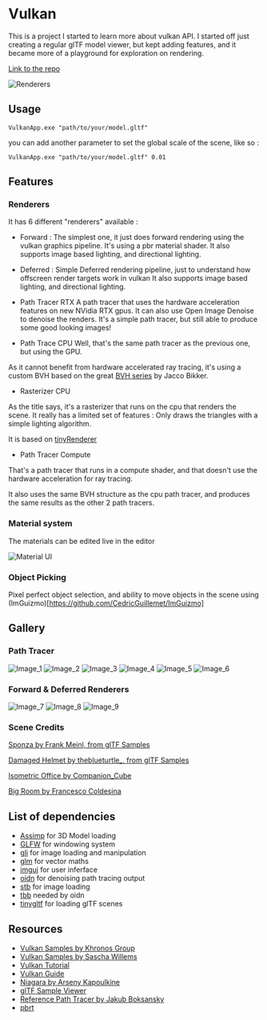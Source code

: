 # Vulkan

This is a project I started to learn more about vulkan API.
I started off just creating a regular glTF model viewer, but kept adding features, and it became more of a playground for exploration on rendering.

[Link to the repo](https://github.com/jacquespillet/vulkan)

![Renderers](https://github.com/jacquespillet/vulkan/blob/master/resources/Gallery/Sans%20titre.png?raw=true)


## Usage
```
VulkanApp.exe "path/to/your/model.gltf"
```
you can add another parameter to set the global scale of the scene, like so : 
```
VulkanApp.exe "path/to/your/model.gltf" 0.01
```

## Features

### Renderers
It has 6 different "renderers" available : 

* Forward : 
The simplest one, it just does forward rendering using the vulkan graphics pipeline. It's using a pbr material shader. 
It also supports image based lighting, and directional lighting.

* Deferred : 
Simple Deferred rendering pipeline, just to understand how offscreen render targets work in vulkan
It also supports image based lighting, and directional lighting.

* Path Tracer RTX
A path tracer that uses the hardware acceleration features on new NVidia RTX gpus. 
It can also use Open Image Denoise to denoise the renders.
It's a simple path tracer, but still able to produce some good looking images!

* Path Trace CPU
Well, that's the same path tracer as the previous one, but using the GPU.

As it cannot benefit from hardware accelerated ray tracing, it's using a custom BVH based on the great [BVH series](https://jacco.ompf2.com/2022/04/13/how-to-build-a-bvh-part-1-basics/) by Jacco Bikker.

* Rasterizer CPU

As the title says, it's a rasterizer that runs on the cpu that renders the scene. It really has a limited set of features : Only draws the triangles with a simple lighting algorithm.

It is based on [tinyRenderer](https://www.google.com/search?client=firefox-b-d&q=tiny+rasterizer)

* Path Tracer Compute

That's a path tracer that runs in a compute shader, and that doesn't use the hardware acceleration for ray tracing.

It also uses the same BVH structure as the cpu path tracer, and produces the same results as the other 2 path tracers.

### Material system

The materials can be edited live in the editor

![Material UI](https://github.com/jacquespillet/vulkan/blob/master/resources/Gallery/MaterialUI.PNG?raw=true)

### Object Picking

Pixel perfect object selection, and ability to move objects in the scene using (ImGuizmo)[https://github.com/CedricGuillemet/ImGuizmo]


## Gallery

### Path Tracer
![Image_1](https://github.com/jacquespillet/vulkan/blob/master/resources/Gallery/1.png?raw=true)
![Image_2](https://github.com/jacquespillet/vulkan/blob/master/resources/Gallery/2.png?raw=true)
![Image_3](https://github.com/jacquespillet/vulkan/blob/master/resources/Gallery/3.png?raw=true)
![Image_4](https://github.com/jacquespillet/vulkan/blob/master/resources/Gallery/4.png?raw=true)
![Image_5](https://github.com/jacquespillet/vulkan/blob/master/resources/Gallery/5.png?raw=true)
![Image_6](https://github.com/jacquespillet/vulkan/blob/master/resources/Gallery/6.png?raw=true)

### Forward & Deferred Renderers
![Image_7](https://github.com/jacquespillet/vulkan/blob/master/resources/Gallery/7.png?raw=true)
![Image_8](https://github.com/jacquespillet/vulkan/blob/master/resources/Gallery/8.png?raw=true)
![Image_9](https://github.com/jacquespillet/vulkan/blob/master/resources/Gallery/9.png?raw=true)

### Scene Credits
[Sponza by Frank Meinl, from glTF Samples](https://github.com/KhronosGroup/glTF-Sample-Models/tree/main)

[Damaged Helmet by theblueturtle_, from glTF Samples](https://github.com/KhronosGroup/glTF-Sample-Models/tree/main)

[Isometric Office by Companion_Cube](https://sketchfab.com/3d-models/isometric-office-d31464eed8044190911b221648aca432)

[Big Room by Francesco Coldesina](https://sketchfab.com/3d-models/big-room-0b5da073be88481091dbef7e55f1d180)


## List of dependencies
* [Assimp]() for 3D Model loading
* [GLFW]() for windowing system
* [gli]() for image loading and manipulation
* [glm]() for vector maths
* [imgui]() for user inferface
* [oidn]() for denoising path tracing output
* [stb]() for image loading
* [tbb]() needed by oidn
* [tinygltf]() for loading glTF scenes

## Resources
* [Vulkan Samples by Khronos Group](https://github.com/KhronosGroup/Vulkan-Samples)
* [Vulkan Samples by Sascha Willems](https://github.com/SaschaWillems/Vulkan)
* [Vulkan Tutorial](https://vulkan-tutorial.com/)
* [Vulkan Guide](https://vkguide.dev/)
* [Niagara by Arseny Kapoulkine](https://www.youtube.com/watch?v=BR2my8OE1Sc&list=PL0JVLUVCkk-l7CWCn3-cdftR0oajugYvd&ab_channel=ArsenyKapoulkine)
* [glTF Sample Viewer](https://github.com/KhronosGroup/glTF-Sample-Viewer)
* [Reference Path Tracer by Jakub Boksansky](https://github.com/boksajak/referencePT)
* [pbrt](https://pbr-book.org/)